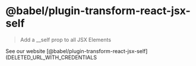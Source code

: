 # @babel/plugin-transform-react-jsx-self

> Add a __self prop to all JSX Elements

See our website [@babel/plugin-transform-react-jsx-self](DELETED_URL_WITH_CREDENTIALS